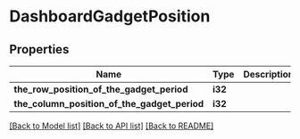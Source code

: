 # DashboardGadgetPosition

## Properties

Name | Type | Description | Notes
------------ | ------------- | ------------- | -------------
**the_row_position_of_the_gadget_period** | **i32** |  | 
**the_column_position_of_the_gadget_period** | **i32** |  | 

[[Back to Model list]](../README.md#documentation-for-models) [[Back to API list]](../README.md#documentation-for-api-endpoints) [[Back to README]](../README.md)


